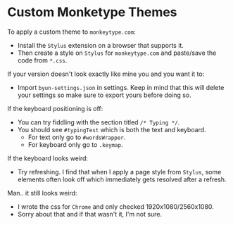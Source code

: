 # Custom Monketype Themes

To apply a custom theme to ```monkeytype.com```:
- Install the ```Stylus``` extension on a browser that supports it.
- Then create a style on ```Stylus``` for ```monkeytype.com``` and paste/save the code from ```*.css```.

If your version doesn't look exactly like mine you and you want it to:
- Import ```byun-settings.json``` in settings. Keep in mind that this will delete your settings so make sure to export yours before doing so.

If the keyboard positioning is off:
- You can try fiddling with the section titled ```/* Typing */```.
- You should see ```#typingTest``` which is both the text and keyboard.
	- For text only go to ```#wordsWrapper```.
	- For keyboard only go to ```.keymap```.

If the keyboard looks weird:
- Try refreshing. I find that when I apply a page style from ```Stylus```, some elements often look off which immediately gets resolved after a refresh.

Man.. it still looks weird:
- I wrote the css for ```Chrome``` and only checked 1920x1080/2560x1080.
- Sorry about that and if that wasn't it, I'm not sure.
